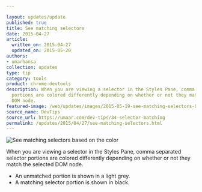 ```yaml
---

layout: updates/update
published: true
title: See matching selectors
date: 2015-04-27
article:
  written_on: 2015-04-27
  updated_on: 2015-05-20
authors:
- umarhansa
collection: updates
type: tip
category: tools
product: chrome-devtools
description: When you are viewing a selector in the Styles Pane, comma separated selector
  portions are colored differently depending on whether or not they match the selected
  DOM node.
featured-image: /web/updates/images/2015-05-19-see-matching-selectors-based-on-the-color/selector-matching.gif
source_name: DevTips
source_url: https://umaar.com/dev-tips/34-selector-matching
permalink: /updates/2015/04/27/see-matching-selectors.html
---
```

<img src="/web/updates/images/2015-05-19-see-matching-selectors-based-on-the-color/selector-matching.gif" alt="See matching selectors based on the color">

When you are viewing a selector in the Styles Pane, comma separated selector portions are colored differently depending on whether or not they match the selected DOM node.

<ul>
<li>An unmatched portion is shown in a light grey.</li>
<li>A matching selector portion is shown in black.</li>
</ul>